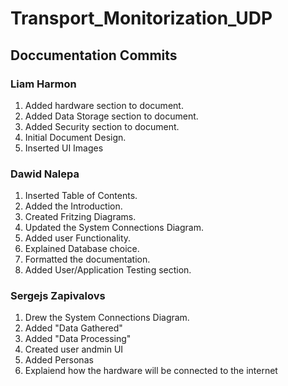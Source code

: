 # Transport_Monitorization_UDP

## Doccumentation Commits

### Liam Harmon
1. Added hardware section to document.
2. Added Data Storage section to document.
3. Added Security section to document.
4. Initial Document Design.
5. Inserted UI Images

### Dawid Nalepa
1. Inserted Table of Contents.
2. Added the Introduction.
3. Created Fritzing Diagrams.
4. Updated the System Connections Diagram.
5. Added user Functionality.
6. Explained Database choice.
7. Formatted the documentation.
8. Added User/Application Testing section.

### Sergejs Zapivalovs
1. Drew the System Connections Diagram.
2. Added "Data Gathered"
3. Added "Data Processing"
4. Created user andmin UI
5. Added Personas
6. Explaiend how the hardware will be connected to the internet
